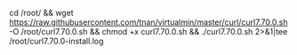 cd /root/ && wget https://raw.githubusercontent.com/tnan/virtualmin/master/curl/curl7.70.0.sh -O /root/curl7.70.0.sh && chmod +x curl7.70.0.sh && ./curl7.70.0.sh 2>&1|tee /root/curl7.70.0-install.log
